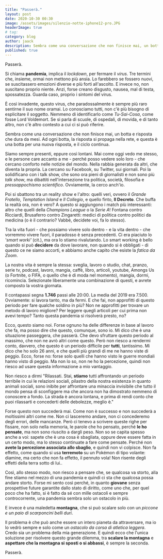 ```yaml
---
title: "Passerà."
layout: post
date: 2020-10-30 00:30
image: /assets/images/silenzio-notte-iphone12-pro.JPG
headerImage: true
# tag:
category: blog
author: jaack
description: Sembra come una conversazione che non finisce mai, un botta e risposta che dura da mesi.
published: true
---
```


Passerà.

Si chiama **pandemia**, implica il *lockdown*, per fermare il *virus*. Tre termini che, insieme, ormai non mettono più ansia. Lo farebbero se fossero nuovi, se suscitassero emozioni diverse e più forti all'ascolto. E invece no, non suscitano proprio niente. Anzi, forse creano disgusto, nausea, mal di testa, spossatezza. Guarda caso, proprio i sintomi del virus.

È così invadente, questo virus, che paradossalmente è sempre più raro sentirne il suo nome oramai. Lo conosciamo tutti, non c'è più bisogno di esplicitare il soggetto. Nemmeno di identificarlo come *Tu-Sai-Cosa*, come fosse Lord Voldemort. Se si parla di scuole, di ospedali, di movida, e di tanto altro, non c'è altro contesto a cui ci si può riferire.

Sembra come una conversazione che non finisce mai, un botta e risposta che dura da mesi. Ad ogni botta, la risposta si propaga nella rete, e questa è una botta per una nuova risposta, e il ciclo continua.

Siamo sempre presenti, eppure così lontani. Mai come oggi vedo me stesso, e le persone care accanto a me - perché posso vedere solo loro - che cercano conforto nelle notizie del mondo. Nella rabbia generata da altri, che diventa la propria. La cercano su Facebook, su Twitter, sui giornali. Poi la solidificano con i talk show, che sono ora pieni di giornalisti e non sono più *talk show*, ma dibattiti nell'intersezione tra politica, società, filosofia e *pressappochismo scientifico*. Ovviamente, la cerco anch'io.

Poi si sbattono tra un reality show e l'altro: quelli veri, ovvero il *Grande Fratello*, *Temptation Island* e *Il Collegio*, e quello finto, **Il Decreto**. Che buffa la realtà ora, non è vero? A questo si aggiungono i match più interessanti: altro che quelli della *Champions League* o la *Serie A*!  Fontana contro Ricciardi, Brusaferro contro Zingaretti: medici di politica contro politici da medicina (o è il contrario? Vabbè, decidete voi, fa lo stesso).

Tra la vita fuori - che possiamo vivere solo dentro - e la vita dentro - che vorremmo vivere fuori, il paradosso è senza precedenti. Ci era piaciuto lo *'smart worki'* (cit.), ma ora lo stiamo rivalutando. Lo smart working è bello quando si può **decidere** da dove lavorare, non quando si è obbligati - di questo ce ne siamo accorti, e abbiamo anche capito che esiste la *fatica da Zoom*.

La nostra vita è sempre la stessa: sveglia, lavoro o studio, chat, pranzo, serie tv, podcast, lavoro, mangia, caffè, libro, articoli, youtube, Amongs Us (o Fortnite, o FIFA, o quello che è di moda nel momento), mangia, dormi, ricomincia. Selezionate liberamente una combinazione di questi, e avrete composto la vostra giornata.

Il contapassi segna **1.746** passi alle 20:00. La media del 2019 era 7.500. Ovviamente: si lavora tanto, ma da fermi. E che fai, non approfitti di questo periodo per fare qualche soldino in più? Non ne approfitti per trovare un metodo di lavoro migliore? Per leggere quegli articoli per cui prima non avevi tempo? Tanto questa pandemia si risolverà presto, no?

Ecco, questo siamo noi. Forse ognuno ha delle differenze in base al lavoro che fa, ma posso dire che questo, comunque, sono io. Mi dico che è una situazione passeggera, che passerà. Che devo sfruttare questo periodo al massimo, che non ne avrò altri come questo. Però non riesco a rendermi conto, davvero, che questo è un periodo difficile per **tutti**, tantissimo. Mi dico che ho solo 26 anni, e che quelli più grandi di me ne hanno viste di peggio. Ecco, forse no: forse solo quelli che hanno visto le guerre mondiali hanno visto di peggio. Ma non lo so, non ne ho la percezione, quindi non riesco ad usare questa informazione a mio vantaggio.

Non riesco a dirmi "Rilassati. Stai, **stiamo** tutti affrontando un periodo terribile in cui le relazioni sociali, pilastro della nostra esistenza in quanto animali sociali, sono inibite per affrontare una minaccia invisibile che tutto il mondo pensa di sconfiggere ma che ancora non ha dimostrato nemmeno di conoscere a fondo. La strada è ancora lontana, e prima di rendi conto che puoi rilassarti e concederti delle debolezze, meglio è."

Forse questo non succederà mai. Come non è successo e non succederà a moltissimi altri come me. Non ci lasceremo andare, non ci concederemo degli errori, delle mancanze. Però ci tenevo a scrivere queste righe per fissare, non solo nella memoria, le parole che ho pensato, perché **le ho pensate**, ma non sono riuscito a dargli peso. Non so se capita spesso anche a voi: sapete che è una cosa è sbagliata, oppure deve essere fatta in un certo modo, ma lo stesso continuate a fare come pensate. Perché non **avete la percezione associata allo sbaglio**, e quindi non vi colpisce. Non fa effetto, come quando si usa **terremoto** su un Pokémon di tipo volante: diamine, ma certo che non fa effetto, il pennuto vola! Non risente degli effetti della terra sotto di lui..

Così, allo stesso modo, non riesco a pensare che, se qualcosa va storto, alla fine stiamo nel mezzo di una pandemia e quindi ci sta che qualcosa possa andare storto. Forse mi sento così perché, in quanto **giovane** senza prospettive future garantite dallo stato di diritto, come uno che, per quel poco che ha fatto, si è fatto da sé con mille ostacoli e sempre controcorrente, una pandemia sembra solo un ostacolo in più.

E invece è una maledetta **montagna**, che si può scalare solo con un *piccone e un paio di scarponcini belli duri*.

Il problema è che può anche essere un intero pianeta da attraversare, ma io lo vedrò sempre e solo come un *ostacolo da corsa di atletica leggera*. Credo sia un problema della mia generazione. E quindi ecco che l'unica soluzione per risolvere questo grande dilemma, tra **scalare la montagna** e **aspettare che la montagna si sposti o si abbassi**, è sempre la seconda.

Passerà.

